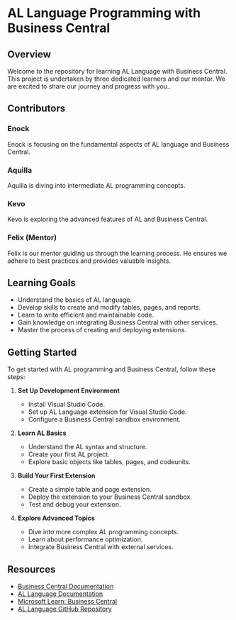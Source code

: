 # AL Language Programming with Business Central

## Overview
Welcome to the repository for learning AL Language with Business Central. This project is undertaken by three dedicated learners and our mentor. We are excited to share our journey and progress with you..

## Contributors

### Enock
Enock is focusing on the fundamental aspects of AL language and Business Central.

### Aquilla
Aquilla is diving into intermediate AL programming concepts. 

### Kevo
Kevo is exploring the advanced features of AL and Business Central. 

### Felix (Mentor)
Felix is our mentor guiding us through the learning process. He ensures we adhere to best practices and provides valuable insights. 

## Learning Goals
- Understand the basics of AL language.
- Develop skills to create and modify tables, pages, and reports.
- Learn to write efficient and maintainable code.
- Gain knowledge on integrating Business Central with other services.
- Master the process of creating and deploying extensions.

## Getting Started
To get started with AL programming and Business Central, follow these steps:
1. **Set Up Development Environment**
   - Install Visual Studio Code.
   - Set up AL Language extension for Visual Studio Code.
   - Configure a Business Central sandbox environment.

2. **Learn AL Basics**
   - Understand the AL syntax and structure.
   - Create your first AL project.
   - Explore basic objects like tables, pages, and codeunits.

3. **Build Your First Extension**
   - Create a simple table and page extension.
   - Deploy the extension to your Business Central sandbox.
   - Test and debug your extension.

4. **Explore Advanced Topics**
   - Dive into more complex AL programming concepts.
   - Learn about performance optimization.
   - Integrate Business Central with external services.

## Resources
- [Business Central Documentation](https://docs.microsoft.com/en-us/dynamics365/business-central/)
- [AL Language Documentation](https://docs.microsoft.com/en-us/dynamics365/business-central/dev-itpro/developer/devenv-reference-overview)
- [Microsoft Learn: Business Central](https://learn.microsoft.com/en-us/training/browse/?products=dynamics-business-central)
- [AL Language GitHub Repository](https://github.com/microsoft/AL)